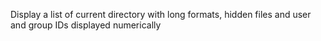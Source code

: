 Display a list of current directory with long formats, hidden files and user and group IDs displayed numerically
